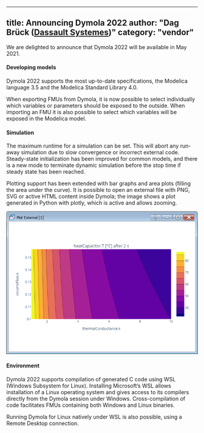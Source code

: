 
---
title: Announcing Dymola 2022
author: "Dag Brück ([Dassault Systemes](http://www.3ds.com/dymola))"
category: "vendor"
---

We are delighted to announce that Dymola 2022 will be available in May 2021. 

#### Developing models

Dymola 2022 supports the most up-to-date specifications, the Modelica language 3.5 and the Modelica Standard Library 4.0.

When exporting FMUs from Dymola, it is now possible to select individually which variables or parameters should be exposed to the outside. When importing an FMU it is also possible to select which variables will be exposed in the Modelica model.


#### Simulation

The maximum runtime for a simulation can be set. This will abort any run-away simulation due to slow convergence or incorrect external code. Steady-state initialization has been improved for common models, and there is a new mode to terminate dynamic simulation before the stop time if steady state has been reached.

Plotting support has been extended with bar graphs and area plots (filling the area under the curve). It is possible to open an external file with PNG, SVG or active HTML content inside Dymola; the image shows a plot generated in Python with plotly, which is active and allows zooming.

![Active HTML diagram shown in Dymola](Dymola-plot-external.png)  

#### Environment

Dymola 2022 supports compilation of generated C code using WSL (Windows Subsystem for Linux). Installing Microsoft’s WSL allows installation of a Linux operating system and gives access to its compilers directly from the Dymola session under Windows. Cross-compilation of code facilitates FMUs containing both Windows and Linux binaries.

Running Dymola for Linux natively under WSL is also possible, using a Remote Desktop connection.

